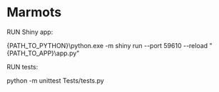 # Marmots

RUN Shiny app:

{PATH_TO_PYTHON}\python.exe -m shiny run --port 59610 --reload "{PATH_TO_APP}\\app.py" 

RUN tests:

python -m unittest Tests/tests.py